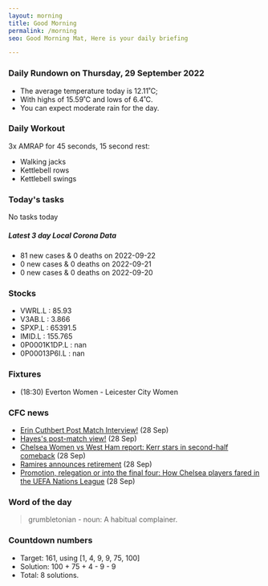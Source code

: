 ```yaml
---
layout: morning
title: Good Morning
permalink: /morning
seo: Good Morning Mat, Here is your daily briefing

---
```


<!-- weather_marker starts -->
### Daily Rundown on Thursday, 29 September 2022

- The average temperature today is 12.11˚C;
- With highs of 15.59˚C and lows of 6.4˚C.
- You can expect moderate rain for the day.

<!-- weather_marker ends -->

### Daily Workout
<!-- workout_marker starts -->
3x AMRAP for 45 seconds, 15 second rest:

- Walking jacks
- Kettlebell rows
- Kettlebell swings

<!-- workout_marker ends -->

### Today's tasks
<!-- task_marker starts -->
No tasks today
<!-- task_marker ends -->

<!-- c19_marker starts -->
##### Latest 3 day Local Corona Data

- 81 new cases & 0 deaths on 2022-09-22
- 0 new cases & 0 deaths on 2022-09-21
- 0 new cases & 0 deaths on 2022-09-20

<!-- c19_marker ends -->

### Stocks

<!-- stocks_marker starts -->

- VWRL.L : 85.93
- V3AB.L : 3.866
- SPXP.L : 65391.5
- IMID.L : 155.765
- 0P0001K1DP.L : nan
- 0P00013P6I.L : nan

<!-- stocks_marker ends -->

### Fixtures

<!-- sports_marker starts -->

<ul>
<li>(18:30) Everton Women - Leicester City Women</li>
</ul>

<!-- sports_marker ends -->

### CFC news

<!-- cfc_marker starts -->
- [Erin Cuthbert Post Match Interview!](https://chelseafc.com/en/video/erin-cuthbert-post-match-interview) (28 Sep)
- [Hayes's post-match view!](https://chelseafc.com/en/video/emma-hayes-post-match-interview-west-ham) (28 Sep)
- [Chelsea Women vs West Ham report: Kerr stars in second-half comeback](https://chelseafc.com/en/news/article/chelsea-women-vs-west-ham-report-kerr-stars-in-second-half-comeback) (28 Sep)
- [Ramires announces retirement](https://chelseafc.com/en/news/article/ramires-announces-retirement) (28 Sep)
- [Promotion, relegation or into the final four: How Chelsea players fared in the UEFA Nations League](https://chelseafc.com/en/news/article/uefa-nations-league-how-chelsea-players-fared) (28 Sep)

<!-- cfc_marker ends -->

### Word of the day
<!-- word_marker starts -->

 > grumbletonian - noun: A habitual complainer.

<!-- word_marker ends -->

### Countdown numbers
<!-- game_marker starts -->

- Target: 161, using [1, 4, 9, 9, 75, 100]
- Solution: 100 + 75 + 4 - 9 - 9
- Total: 8 solutions.

<!-- game_marker ends -->